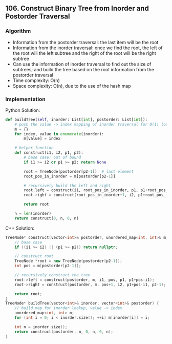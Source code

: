 ## 106. Construct Binary Tree from Inorder and Postorder Traversal
### Algorithm
- Information from the postorder traversal: the last item will be the root
- Information from the inorder traversal: once we find the root, the left of the root will the left subtree and the right of the root will be the right subtree
- Can use the information of inorder traversal to find out the size of subtrees; and build the tree based on the root information from the postorder traversal
- Time complexity: O(n)
- Space complexity: O(n), due to the use of the hash map
### Implementation
Python Solution:
```python
def buildTree(self, inorder: List[int], postorder: List[int]):
    # push the value -> index mapping of inorder traversal for O(1) lookup
    m = {}
    for index, value in enumerate(inorder):
        m[value] = index

    # helper function
    def construct(i1, i2, p1, p2):
        # base case: out of bound
        if i1 >= i2 or p1 >= p2: return None

        root = TreeNode(postorder[p2-1])  # last element
        root_pos_in_inorder = m[postorder[p2-1]]

        # recursively build the left and right
        root.left = construct(i1, root_pos_in_inorder, p1, p1+root_pos_in_inorder-i1)
        root.right = construct(root_pos_in_inorder+1, i2, p1+root_pos_in_inorder-i1, p2-1)

        return root

    n = len(inorder)
    return construct(0, n, 0, n)
```
C++ Solution:
```cpp
TreeNode* construct(vector<int>& postorder, unordered_map<int, int>& m, int i1, int i2, int p1, int p2) {
    // base case
    if ((i1 >= i2) || (p1 >= p2)) return nullptr;

    // construct root
    TreeNode *root = new TreeNode(postorder[p2-1]);
    int pos = m[postorder[p2-1]];

    // recursively construct the tree
    root->left = construct(postorder, m, i1, pos, p1, p1+pos-i1);
    root->right = construct(postorder, m, pos+1, i2, p1+pos-i1, p2-1);

    return root;
}
TreeNode* buildTree(vector<int>& inorder, vector<int>& postorder) {
    // build map for inorder lookup, value -> index
    unordered_map<int, int> m;
    for (int i = 0; i < inorder.size(); ++i) m[inorder[i]] = i;

    int n = inorder.size();
    return construct(postorder, m, 0, n, 0, n);
}
```